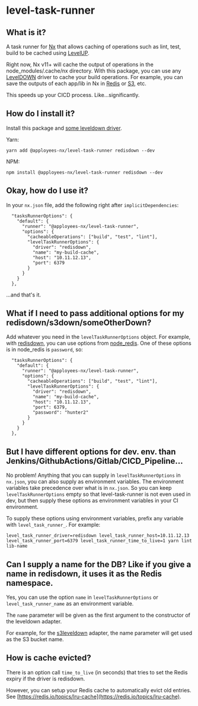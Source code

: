 # level-task-runner

## What is it?

A task runner for [Nx](https://nx.dev) that allows caching of operations such as lint, test, build to be cached using 
[LevelUP](https://www.npmjs.com/package/levelup).

Right now, Nx v11+ will cache the output of operations in the node_modules/.cache/nx directory. With this package, you 
can use any [LevelDOWN](https://www.npmjs.com/browse/depended/abstract-leveldown) driver to cache your build operations. For example,
you can save the outputs of each app/lib in Nx in [Redis](https://www.npmjs.com/package/redisdown) or 
[S3](https://www.npmjs.com/package/s3leveldown), etc.
 
This speeds up your CICD process. Like...significantly.

## How do I install it?

Install this package and [some leveldown driver](https://www.npmjs.com/browse/depended/abstract-leveldown).

Yarn:
```
yarn add @apployees-nx/level-task-runner redisdown --dev
```

NPM:
```
npm install @apployees-nx/level-task-runner redisdown --dev
```

## Okay, how do I use it?

In your `nx.json` file, add the following right after `implicitDependencies`:

```
  "tasksRunnerOptions": {
    "default": {
      "runner": "@apployees-nx/level-task-runner",
      "options": {
        "cacheableOperations": ["build", "test", "lint"],
        "levelTaskRunnerOptions": {
          "driver": "redisdown",
          "name": "my-build-cache",
          "host": "10.11.12.13",
          "port": 6379
        }
      }
    }
  },
```

...and that's it.

## What if I need to pass additional options for my redisdown/s3down/someOtherDown?

Add whatever you need in the `levelTaskRunnerOptions` object. For example, with
[redisdown](https://www.npmjs.com/package/redisdown), you can use options from 
[node_redis](https://github.com/NodeRedis/node_redis#options-object-properties). One of these options is
in node_redis is `password`, so:

```
  "tasksRunnerOptions": {
    "default": {
      "runner": "@apployees-nx/level-task-runner",
      "options": {
        "cacheableOperations": ["build", "test", "lint"],
        "levelTaskRunnerOptions": {
          "driver": "redisdown",
          "name": "my-build-cache",
          "host": "10.11.12.13",
          "port": 6379,
          "password": "hunter2"
        }
      }
    }
  },
```

## But I have different options for dev. env. than Jenkins/GithubActions/Gitlab/CICD_Pipeline...

No problem! Anything that you can supply in `levelTaskRunnerOptions` in `nx.json`, you can also supply as
environment variables. The environment variables take precedence over what is in `nx.json`. So you can keep
`levelTaskRunnerOptions` empty so that level-task-runner is not even used in dev, but then supply these options
as environment variables in your CI environment.

To supply these options using environment variables, prefix any variable with `level_task_runner_`. For example:

```
level_task_runner_driver=redisdown level_task_runner_host=10.11.12.13 level_task_runner_port=6379 level_task_runner_time_to_live=1 yarn lint lib-name
```

## Can I supply a name for the DB? Like if you give a name in redisdown, it uses it as the Redis namespace.

Yes, you can use the option `name` in `levelTaskRunnerOptions` or `level_task_runner_name` as an environment variable.

The `name` parameter will be given as the first argument to the constructor of the leveldown adapter.

For example, for the [s3leveldown](https://www.npmjs.com/package/s3leveldown) adapter, the name parameter will get used as the S3 bucket name. 

## How is cache evicted?

There is an option call `time_to_live` (in seconds) that tries to set the Redis expiry if the driver is redisdown.

However, you can setup your Redis cache to automatically evict old entries. See [https://redis.io/topics/lru-cache](https://redis.io/topics/lru-cache).
